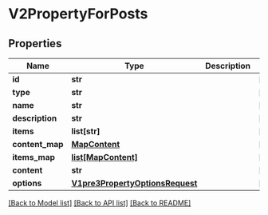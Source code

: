 # V2PropertyForPosts

## Properties
Name | Type | Description | Notes
------------ | ------------- | ------------- | -------------
**id** | **str** |  | [optional] 
**type** | **str** |  | [optional] 
**name** | **str** |  | [optional] 
**description** | **str** |  | [optional] 
**items** | **list[str]** |  | [optional] 
**content_map** | [**MapContent**](MapContent.md) |  | [optional] 
**items_map** | [**list[MapContent]**](MapContent.md) |  | [optional] 
**content** | **str** |  | [optional] 
**options** | [**V1pre3PropertyOptionsRequest**](V1pre3PropertyOptionsRequest.md) |  | [optional] 

[[Back to Model list]](../README.md#documentation-for-models) [[Back to API list]](../README.md#documentation-for-api-endpoints) [[Back to README]](../README.md)

